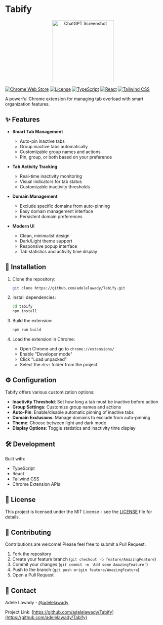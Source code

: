 # Tabify 

<p align="center">
  <img 
    src="https://github.com/user-attachments/assets/3b37dd6b-b66c-4f1a-966d-f736fb99e63d" 
    alt="ChatGPT Screenshot" 
    width="200"
  />
</p>




[![Chrome Web Store](https://img.shields.io/chrome-web-store/v/lhjkicgccjndmgfjcnfheflfhnfihamf?color=4285f4&label=Chrome%20Web%20Store&logo=google-chrome&logoColor=white)](https://chrome.google.com/webstore/detail/lhjkicgccjndmgfjcnfheflfhnfihamf)
[![License](https://img.shields.io/github/license/adelelawady/tabify?color=blue)](LICENSE)
[![TypeScript](https://img.shields.io/badge/TypeScript-007ACC?style=flat&logo=typescript&logoColor=white)](https://www.typescriptlang.org/)
[![React](https://img.shields.io/badge/React-20232A?style=flat&logo=react&logoColor=61DAFB)](https://reactjs.org/)
[![Tailwind CSS](https://img.shields.io/badge/Tailwind_CSS-38B2AC?style=flat&logo=tailwind-css&logoColor=white)](https://tailwindcss.com/)

A powerful Chrome extension for managing tab overload with smart organization features.

## ✨ Features

- **Smart Tab Management**
  - Auto-pin inactive tabs
  - Group inactive tabs automatically
  - Customizable group names and actions
  - Pin, group, or both based on your preference

- **Tab Activity Tracking**
  - Real-time inactivity monitoring
  - Visual indicators for tab status
  - Customizable inactivity thresholds

- **Domain Management**
  - Exclude specific domains from auto-pinning
  - Easy domain management interface
  - Persistent domain preferences

- **Modern UI**
  - Clean, minimalist design
  - Dark/Light theme support
  - Responsive popup interface
  - Tab statistics and activity time display

## 🚀 Installation

1. Clone the repository:
   ```bash
   git clone https://github.com/adelelawady/Tabify.git
   ```

2. Install dependencies:
   ```bash
   cd tabify
   npm install
   ```

3. Build the extension:
   ```bash
   npm run build
   ```

4. Load the extension in Chrome:
   - Open Chrome and go to `chrome://extensions/`
   - Enable "Developer mode"
   - Click "Load unpacked"
   - Select the `dist` folder from the project

## ⚙️ Configuration

Tabify offers various customization options:

- **Inactivity Threshold**: Set how long a tab must be inactive before action
- **Group Settings**: Customize group names and actions
- **Auto-Pin**: Enable/disable automatic pinning of inactive tabs
- **Domain Exclusions**: Manage domains to exclude from auto-pinning
- **Theme**: Choose between light and dark mode
- **Display Options**: Toggle statistics and inactivity time display

## 🛠️ Development

Built with:
- TypeScript
- React
- Tailwind CSS
- Chrome Extension APIs

## 📝 License

This project is licensed under the MIT License - see the [LICENSE](LICENSE) file for details.

## 🤝 Contributing

Contributions are welcome! Please feel free to submit a Pull Request.

1. Fork the repository
2. Create your feature branch (`git checkout -b feature/AmazingFeature`)
3. Commit your changes (`git commit -m 'Add some AmazingFeature'`)
4. Push to the branch (`git push origin feature/AmazingFeature`)
5. Open a Pull Request

## 📧 Contact

Adele Lawady - [@adelelawady](https://github.com/adelelawady)

Project Link: [https://github.com/adelelawady/Tabify](https://github.com/adelelawady/Tabify)
